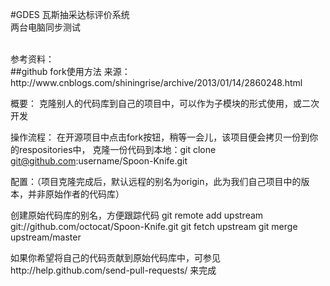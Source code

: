 #GDES
瓦斯抽采达标评价系统<br>
两台电脑同步测试

<br>
参考资料：<br>
##github fork使用方法
来源：http://www.cnblogs.com/shiningrise/archive/2013/01/14/2860248.html

概要： 克隆别人的代码库到自己的项目中，可以作为子模块的形式使用，或二次开发 

操作流程： 
在开源项目中点击fork按钮，稍等一会儿，该项目便会拷贝一份到你的respositories中， 
克隆一份代码到本地：git clone git@github.com:username/Spoon-Knife.git 

配置：（项目克隆完成后，默认远程的别名为origin，此为我们自己项目中的版本，并非原始作者的代码库） 

创建原始代码库的别名，方便跟踪代码
git remote add upstream git://github.com/octocat/Spoon-Knife.git 
git fetch upstream 
git merge upstream/master 

如果你希望将自己的代码贡献到原始代码库中，可参见http://help.github.com/send-pull-requests/ 来完成